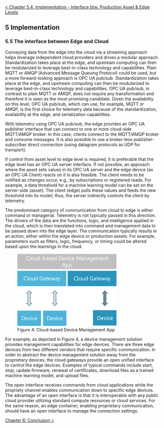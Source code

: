 [< Chapter 5.4: Implementation - Interface btw. Production Asset & Edge Levels](05d_Implementation_InterfaceProdEdge.md)

## 5 Implementation
### 5.5	The interface between Edge and Cloud
Conveying data from the edge into the cloud via a streaming approach helps leverage independent cloud providers and drives a modular approach. Standardization takes place at the edge, and upstream computing can then be modularized to leverage best-in-class technology and capabilities. Plain MQTT or AMQP (Advanced Message Queuing Protocol) could be used, but a more forward-looking approach is OPC UA pub/sub. Standardization takes place at the edge, and upstream computing can then be modularized to leverage best-in-class technology and capabilities. OPC UA pub/sub, in contrast to plain MQTT or AMQP, does not require any transformation and therefore it is seen as the most promising candidate. Given the availability on this level, OPC UA pub/sub, which can use, for example, MQTT or AMQP, is the first choice for telemetry data because of the standardization, availability at the edge, and serialization capabilities.

With telemetry using OPC UA pub/sub, the edge provides an OPC UA publisher interface that can connect to one or more cloud-side MQTT/AMQP broker. In this case, clients connect to the MQTT/AMQP broker and consume messages. It is also possible to use a broker-less publisher-subscriber direct connection (using datagram protocols as UDP for transport).

If control from asset level to edge level is required, it is preferable that the edge level has an OPC UA server interface. If not possible, an approach where the asset sets values in its OPC UA server and the edge device (as an OPC UA Client) reacts on it is also feasible. The client needs to be notified as changes occur, e.g., by subscriptions or registered reads. For example, a data threshold for a machine learning model can be set on the server-side (asset). The client (edge) pulls these values and feeds the new threshold into its model; thus, the server indirectly controls the client by telemetry.

The predominant category of communication from cloud to edge is either command or managerial. Telemetry is not typically passed in this direction. The drivers of the data are the functions, logic, and intelligence applied in the cloud, which is then translated into command and management data to be passed down into the edge layer. The communication typically results in an action, either within the edge device or production assets. For example, parameters such as filters, logic, frequency, or timing could be altered based upon the learnings in the cloud.

<figure>
	<img src="images/device-management.png" alt="Device Management">
	<figcaption>Figure 4: Cloud-based Device Management App</figcaption>
</figure>


For example, as depicted in Figure 4, a device management solution provides management capabilities for edge devices. There are three edge devices from two different vendors that require specific communication. In order to abstract the device management solution away from the proprietary devices, the cloud gateways provide an open unified interface to control the edge devices. Examples of typical commands include start, stop, update firmware, renewal of certificates, download files as a trained machine learning model, and upload files.

The open interface receives commands from cloud applications while the propriety channel enables communication down to specific edge devices. The advantage of an open interface is that it is interoperable with any public cloud provider utilizing standard compute resources or cloud services. For the same reason, an edge container, enabling proprietary communication, should have an open interface to manage the connection settings.

[Chapter 6: Conclusion >](06_Conclusion.md)
